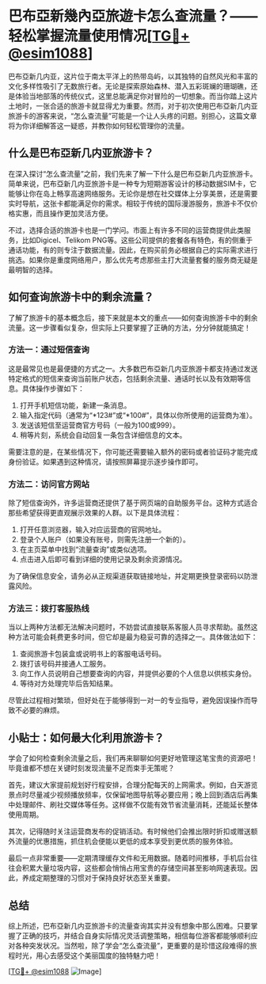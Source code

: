 # 巴布亞新幾內亞旅遊卡怎么查流量？——轻松掌握流量使用情况[[TG💪+ @esim1088](https://t.me/s/esim1088)]

巴布亞新几内亚，这片位于南太平洋上的热带岛屿，以其独特的自然风光和丰富的文化多样性吸引了无数旅行者。无论是探索原始森林、潜入五彩斑斓的珊瑚礁，还是体验当地部落的传统仪式，这里总能满足你对冒险的一切想象。而当你踏上这片土地时，一张合适的旅游卡就显得尤为重要。然而，对于初次使用巴布亞新几内亚旅游卡的游客来说，“怎么查流量”可能是一个让人头疼的问题。别担心，这篇文章将为你详细解答这一疑惑，并教你如何轻松管理你的流量。

## 什么是巴布亞新几内亚旅游卡？

在深入探讨“怎么查流量”之前，我们先来了解一下什么是巴布亞新几内亚旅游卡。简单来说，巴布亞新几内亚旅游卡是一种专为短期游客设计的移动数据SIM卡，它能够让你在岛上畅享高速网络服务。无论你是想在社交媒体上分享美景，还是需要实时导航，这张卡都能满足你的需求。相较于传统的国际漫游服务，旅游卡不仅价格实惠，而且操作更加灵活方便。

不过，选择合适的旅游卡也是一门学问。市面上有许多不同的运营商提供此类服务，比如Digicel、Telikom PNG等。这些公司提供的套餐各有特色，有的侧重于通话功能，有的则专注于数据流量。因此，在购买前务必根据自己的实际需求进行挑选。如果你是重度网络用户，那么优先考虑那些主打大流量套餐的服务商无疑是最明智的选择。

## 如何查询旅游卡中的剩余流量？

了解了旅游卡的基本概念后，接下来就是本文的重点——如何查询旅游卡中的剩余流量。这一步骤看似复杂，但实际上只要掌握了正确的方法，分分钟就能搞定！

### 方法一：通过短信查询

这是最常见也是最便捷的方式之一。大多数巴布亞新几内亚旅游卡都支持通过发送特定格式的短信来查询当前账户状态，包括剩余流量、通话时长以及有效期等信息。具体操作步骤如下：

1. 打开手机短信功能，新建一条消息。
2. 输入指定代码（通常为“*123#”或“*100#”，具体以你所使用的运营商为准）。
3. 发送该短信至运营商官方号码（一般为100或999）。
4. 稍等片刻，系统会自动回复一条包含详细信息的文本。

需要注意的是，在某些情况下，你可能还需要输入额外的密码或者验证码才能完成身份验证。如果遇到这种情况，请按照屏幕提示逐步操作即可。

### 方法二：访问官方网站

除了短信查询外，许多运营商还提供了基于网页端的自助服务平台。这种方式适合那些希望获得更直观展示效果的人群。以下是具体流程：

1. 打开任意浏览器，输入对应运营商的官网地址。
2. 登录个人账户（如果没有账号，则需先注册一个新的）。
3. 在主页菜单中找到“流量查询”或类似选项。
4. 点击进入后即可看到详细的使用记录及剩余资源情况。

为了确保信息安全，请务必从正规渠道获取链接地址，并定期更换登录密码以防泄露风险。

### 方法三：拨打客服热线

当以上两种方法都无法解决问题时，不妨尝试直接联系客服人员寻求帮助。虽然这种方法可能会耗费更多时间，但它却是最为稳妥可靠的选择之一。具体做法如下：

1. 查阅旅游卡包装盒或说明书上的客服电话号码。
2. 拨打该号码并接通人工服务。
3. 向工作人员说明自己想要查询的内容，并提供必要的个人信息以供核实身份。
4. 等待对方处理完毕后告知结果。

尽管此过程相对繁琐，但好处在于能够得到一对一的专业指导，避免因误操作而导致不必要的麻烦。

## 小贴士：如何最大化利用旅游卡？

学会了如何检查剩余流量之后，我们再来聊聊如何更好地管理这笔宝贵的资源吧！毕竟谁都不想在关键时刻发现流量不足而束手无策呢？

首先，建议大家提前规划好行程安排，合理分配每天的上网需求。例如，白天游览景点时尽量减少视频播放频率，仅保留地图导航等必要应用；晚上回到酒店后再集中处理邮件、刷社交媒体等任务。这样做不仅能有效节省流量消耗，还能延长整体使用周期。

其次，记得随时关注运营商发布的促销活动。有时候他们会推出限时折扣或赠送额外流量的优惠措施，抓住机会便能以更低的成本享受到更优质的服务体验。

最后一点非常重要——定期清理缓存文件和无用数据。随着时间推移，手机后台往往会积累大量垃圾内容，这些都会悄悄占用宝贵的存储空间甚至影响网速表现。因此，养成定期整理的习惯对于保持良好状态至关重要。

## 总结

综上所述，巴布亞新几内亚旅游卡的流量查询其实并没有想象中那么困难。只要掌握了正确的技巧，并结合自身实际情况灵活调整策略，相信每位游客都能够顺利应对各种突发状况。当然啦，除了学会“怎么查流量”，更重要的是珍惜这段难得的旅程时光，用心去感受这个美丽国度的独特魅力吧！

[[TG💪+ @esim1088](https://t.me/s/esim1088) ![Image](https://i.postimg.cc/4NQfJmqS/Snipaste-2025-05-13-00-14-12.png)]